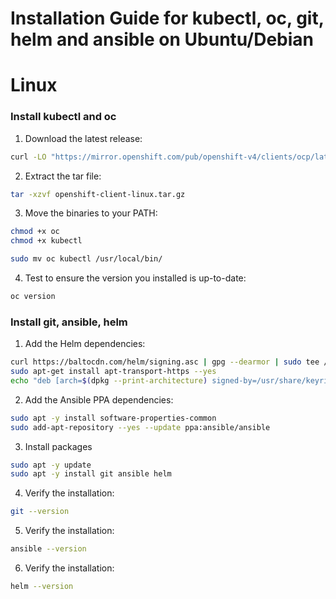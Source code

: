 Installation Guide for kubectl, oc, git, helm and ansible on Ubuntu/Debian
===============================================================================

# Linux

### Install kubectl and oc
1. Download the latest release:
```sh
curl -LO "https://mirror.openshift.com/pub/openshift-v4/clients/ocp/latest/openshift-client-linux.tar.gz"
```

2. Extract the tar file:
```sh
tar -xzvf openshift-client-linux.tar.gz
```

3. Move the binaries to your PATH:
```sh
chmod +x oc 
chmod +x kubectl

sudo mv oc kubectl /usr/local/bin/
```

4. Test to ensure the version you installed is up-to-date:
```sh
oc version
```

### Install git, ansible, helm


1. Add the Helm dependencies:

```sh
curl https://baltocdn.com/helm/signing.asc | gpg --dearmor | sudo tee /usr/share/keyrings/helm.gpg > /dev/null
sudo apt-get install apt-transport-https --yes
echo "deb [arch=$(dpkg --print-architecture) signed-by=/usr/share/keyrings/helm.gpg] https://baltocdn.com/helm/stable/debian/ all main" | sudo tee /etc/apt/sources.list.d/helm-stable-debian.list
```

2. Add the Ansible PPA dependencies:
```sh
sudo apt -y install software-properties-common
sudo add-apt-repository --yes --update ppa:ansible/ansible
```

3. Install packages
```sh
sudo apt -y update
sudo apt -y install git ansible helm
```

4. Verify the installation:
```sh
git --version
```

5. Verify the installation:
```sh
ansible --version
```

6. Verify the installation:
```sh
helm --version
```
